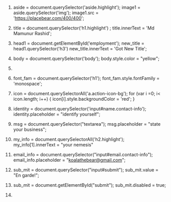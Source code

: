 
1. aside = document.querySelector('aside.highlight');
image1 = aside.querySelector('img');
image1.src = 'https://placebear.com/400/400';

2. title = document.querySelector('h1.highlight') ;
title.innerText = 'Md Mamunur Rashid';

3. head1 = document.getElementById('employment');
new_title = head1.querySelector('h3')
new_title.innerText = 'Got New Title';

4. body = document.querySelector('body');
body.style.color = "yellow";

5.

6. font_fam = document.querySelector('h1');
font_fam.style.fontFamily = 'monospace';

7. icon = document.querySelectorAll('a.action-icon-bg');
for (var i =0; i< icon.length; i++)
{
    icon[i].style.backgroundColor = 'red';
}
8. identity = document.querySelector('input#name.contact-info');
identity.placeholder = "identify yourself";

9. msg = document.querySelector("textarea");
msg.placeholder = "state your business";

10. my_info = document.querySelectorAll('h2.highlight');
my_info[1].innerText = "your nemesis"

11. email_info = document.querySelector("input#email.contact-info");
email_info.placeholder = "koalathebear@gmail.com";

12.  sub_mit = document.querySelector("input#submit");
sub_mit.value  = "En garde!";

13. sub_mit = document.getElementById("submit");
sub_mit.disabled = true;

14. 
